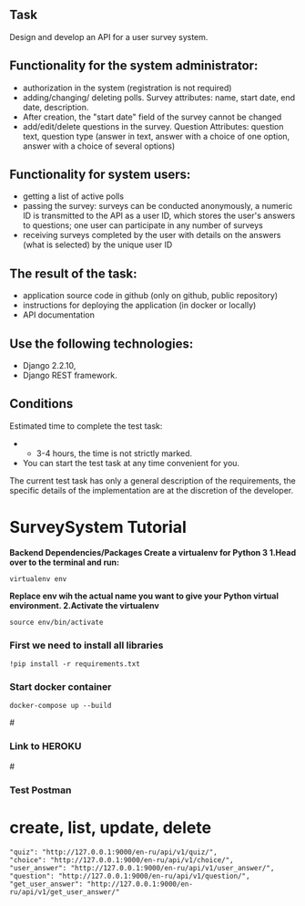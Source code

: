 
## **Task**

Design and develop an API for a user survey system.


## **Functionality for the system administrator:**

- authorization in the system (registration is not required)
- adding/changing/ deleting polls. Survey attributes: name, start date, end date, description. 
- After creation, the "start date" field of the survey cannot be changed
- add/edit/delete questions in the survey. Question Attributes: question text, question type (answer in text, answer with a choice of one option, answer with a choice of several options)

## **Functionality for system users:**

- getting a list of active polls
- passing the survey: surveys can be conducted anonymously, a numeric ID is transmitted to the API as a user ID, which stores the user's answers to questions; one user can participate in any number of surveys
- receiving surveys completed by the user with details on the answers (what is selected) by the unique user ID

## **The result of the task:**

- application source code in github (only on github, public repository)
- instructions for deploying the application (in docker or locally)
- API documentation

## **Use the following technologies:**
- Django 2.2.10, 
- Django REST framework.

## **Conditions**

Estimated time to complete the test task:
- - 3-4 hours, the time is not strictly marked.
- You can start the test task at any time convenient for you.

The current test task has only a general description of the requirements, the specific details of the implementation are at the discretion of the developer.

# SurveySystem Tutorial
**Backend Dependencies/Packages
Create a virtualenv for Python 3
1.Head over to the terminal and run:**
```
virtualenv env 
```
**Replace env wih the actual name you want to give your Python virtual environment.
2.Activate the virtualenv**
```
source env/bin/activate
```

<h3>First we need to install all libraries
</h3>

```
!pip install -r requirements.txt
```
<h3> Start docker container</h3>

```
docker-compose up --build
```
#<h3> Link to HEROKU</h3> 

#<h3> Test Postman</h3>  

# create, list, update, delete
    "quiz": "http://127.0.0.1:9000/en-ru/api/v1/quiz/",
    "choice": "http://127.0.0.1:9000/en-ru/api/v1/choice/",
    "user_answer": "http://127.0.0.1:9000/en-ru/api/v1/user_answer/",
    "question": "http://127.0.0.1:9000/en-ru/api/v1/question/",
    "get_user_answer": "http://127.0.0.1:9000/en-ru/api/v1/get_user_answer/"

